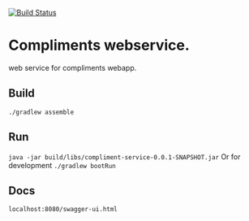 [![Build Status](https://travis-ci.org/tylerjromeo/compliments-webservice.svg?branch=develop)](https://travis-ci.org/tylerjromeo/compliments-webservice)


# Compliments webservice.

web service for compliments webapp.

## Build
`./gradlew assemble`

## Run
`java -jar build/libs/compliment-service-0.0.1-SNAPSHOT.jar`
Or for development
`./gradlew bootRun`

## Docs
`localhost:8080/swagger-ui.html`
